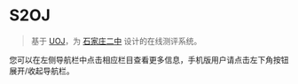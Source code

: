 # S2OJ

> 基于 [UOJ](https://uoj.ac)，为 [石家庄二中](http://www.sjzez.com) 设计的在线测评系统。

您可以在左侧导航栏中点击相应栏目查看更多信息，手机版用户请点击左下角按钮展开/收起导航栏。

